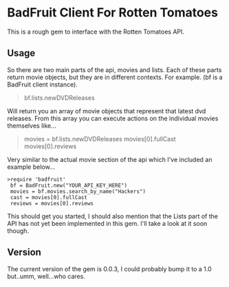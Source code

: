 BadFruit Client For Rotten Tomatoes
===================================

This is a rough gem to interface with the Rotten Tomatoes API.

Usage
-----

So there are two main parts of the api, movies and lists. Each of these parts return movie objects, but they are in different contexts. For example. (bf is a BadFruit client instance).
  >bf.lists.newDVDReleases

Will return you an array of movie objects that represent that latest dvd releases. From this array you can execute actions on the individual movies themselves like...
  >movies = bf.lists.newDVDReleases
	 movies[0].fullCast 
	 movies[0].reviews

Very similar to the actual movie section of the api which I've included an example below...

	>require 'badfruit'
	 bf = BadFruit.new("YOUR_API_KEY_HERE")
	 movies = bf.movies.search_by_name("Hackers")
	 cast = movies[0].fullCast
	 reviews = movies[0].reviews

This should get you started, I should also mention that the Lists part of the API has not yet been implemented in this gem. I'll take a look at it soon though.

Version
--------
 The current version of the gem is 0.0.3, I could probably bump it to a 1.0 but..umm, well...who cares.